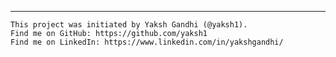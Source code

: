 ---
    This project was initiated by Yaksh Gandhi (@yaksh1).
    Find me on GitHub: https://github.com/yaksh1
    Find me on LinkedIn: https://www.linkedin.com/in/yakshgandhi/